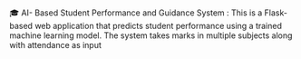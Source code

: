 🎓 AI- Based Student Performance and Guidance System : 
This is a Flask-based web application that predicts student performance using a trained machine learning model. The system takes marks in multiple subjects along with attendance as input
